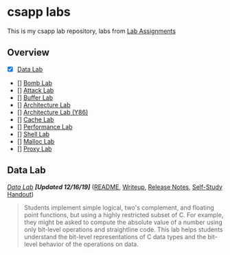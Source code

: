 # csapp labs

This is my csapp lab repository, labs from [Lab Assignments](http://csapp.cs.cmu.edu/3e/labs.html)

## Overview

- [x] [Data Lab](./datalab)
- [] [Bomb Lab](./bomblab)
- [] [Attack Lab](./attacklab)
- [] [Buffer Lab](./bufferlab)
- [] [Architecture Lab](./archlab)
- [] [Architecture Lab (Y86)](./archlab86)
- [] [Cache Lab](./cachelab)
- [] [Performance Lab](./perflab)
- [] [Shell Lab](./shlab)
- [] [Malloc Lab](./malloclab)
- [] [Proxy Lab](./proxylab)

## Data Lab

[_Data Lab_](http://csapp.cs.cmu.edu/im/labs/datalab.tar) 
_**\[Updated 12/16/19\]**_ 
([README](http://csapp.cs.cmu.edu/3e/README-datalab),
[Writeup](http://csapp.cs.cmu.edu/3e/datalab.pdf),
[Release Notes](http://csapp.cs.cmu.edu/3e/datalab-release.html),
[Self-Study Handout](http://csapp.cs.cmu.edu/3e/datalab-handout.tar))

> Students implement simple logical, two's complement, and floating point functions, but using a highly restricted subset of C. For example, they might be asked to compute the absolute value of a number using only bit-level operations and straightline code. This lab helps students understand the bit-level representations of C data types and the bit-level behavior of the operations on data.
